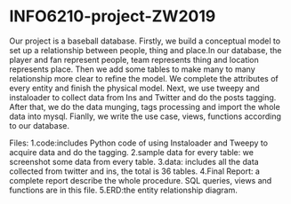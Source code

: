 # INFO6210-project-ZW2019
Our project is a baseball database. Firstly, we build a conceptual model to set up a relationship between people, thing and place.In our database, the player and fan represent people, team represents thing and location represents place. Then we add some tables to make many to many relationship more clear to refine the model. We complete the attributes of every entity and finish the physical model. Next, we use tweepy and instaloader to collect data from Ins and Twitter and do the posts tagging. After that, we do the data munging, tags processing and import the whole data into mysql. Fianlly, we write the use case, views, functions according to our database.

Files:
1.code:includes Python code of using Instaloader and Tweepy to acquire data and do the tagging.
2.sample data for every table: we screenshot some data from every table.
3.data: includes all the data collected from twitter and ins, the total is 36 tables.
4.Final Report: a complete report describe the whole procedure. SQL queries, views and functions are in this file.
5.ERD:the entity relationship diagram.
